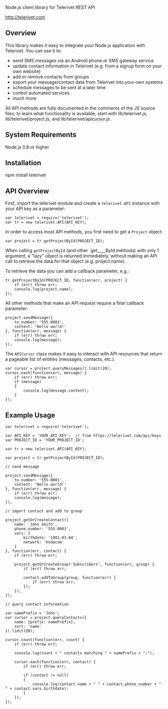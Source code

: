 Node.js client library for Telerivet REST API

http://telerivet.com

Overview
--------
This library makes it easy to integrate your Node.js application with Telerivet.
You can use it to:

- send SMS messages via an Android phone or SMS gateway service
- update contact information in Telerivet (e.g. from a signup form on your own website)
- add or remove contacts from groups
- export your message/contact data from Telerivet into your own systems
- schedule messages to be sent at a later time
- control automated services
- much more

All API methods are fully documented in the comments of the JS source files;
to learn what functionality is available, start with lib/telerivet.js,
lib/telerivet/project.js, and lib/telerivet/apicursor.js .

System Requirements
-------------------
Node.js 0.8 or higher

Installation
------------
npm install telerivet

API Overview
------------

First, import the telerivet module and create a `telerivet.API` instance with your API key as a parameter:

```
var telerivet = require('telerivet');
var tr = new telerivet.API(API_KEY);
```

In order to access most API methods, you first need to get a `Project` object:

```
var project = tr.getProjectById(PROJECT_ID);
```

When calling `getProjectById` (and other `get____ById methods) with only 1 argument, 
a "lazy" object is returned immediately, without making an API call to retrieve the 
data for that object (e.g. project.name). 

To retrieve the data you can add a callback parameter, e.g.:

```
tr.getProjectById(PROJECT_ID, function(err, project) {
    if (err) throw err;
    console.log(project.name);
});
```

All other methods that make an API request require a final callback parameter:

```
project.sendMessage({
    to_number: '555-0001', 
    content: 'Hello world!'
}, function(err, message) {
    if (err) throw err;
    console.log(message);
});
```

The `APICursor` class makes it easy to interact with API resources that 
return a pageable list of entities (messages, contacts, etc.).

```
var cursor = project.queryMessages().limit(20);
cursor.each(function(err, message) {
    if (err) throw err;
    if (message)
    {
        console.log(message.content);
    }
});
```

Example Usage
-------------

```
var telerivet = require('telerivet');

var API_KEY = 'YOUR_API_KEY';  // from https://telerivet.com/api/keys
var PROJECT_ID = 'YOUR_PROJECT_ID'; 

var tr = new telerivet.API(API_KEY);

var project = tr.getProjectById(PROJECT_ID); 

// send message

project.sendMessage({
    to_number: '555-0001', 
    content: 'Hello world!'
}, function(err, message) {
    if (err) throw err;
    console.log(message);
});

// import contact and add to group

project.getOrCreateContact({
    name: 'John Smith',
    phone_number: '555-0001',
    vars: {
        birthdate: '1981-03-04',
        network: 'Vodacom'
    }
}, function(err, contact) {
    if (err) throw err;
    
    project.getOrCreateGroup('Subscribers', function(err, group) {
        if (err) throw err;
        
        contact.addToGroup(group, function(err) {
            if (err) throw err;
        });
    });
});

// query contact information

var namePrefix = 'John';
var cursor = project.queryContacts({
    name: {prefix: namePrefix},
    sort: 'name'    
}).limit(20);

cursor.count(function(err, count) {
    if (err) throw err;
    
    console.log(count + " contacts matching " + namePrefix + ":");        
    
    cursor.each(function(err, contact) {
        if (err) throw err;
        
        if (contact != null)
        {
            console.log(contact.name + " " + contact.phone_number + " " + contact.vars.birthdate);
        }
    });        
});
```